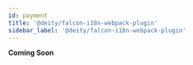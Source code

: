 ```yaml
---
id: payment
title: '@deity/falcon-i18n-webpack-plugin'
sidebar_label: '@deity/falcon-i18n-webpack-plugin'
---
```


**Coming Soon**
